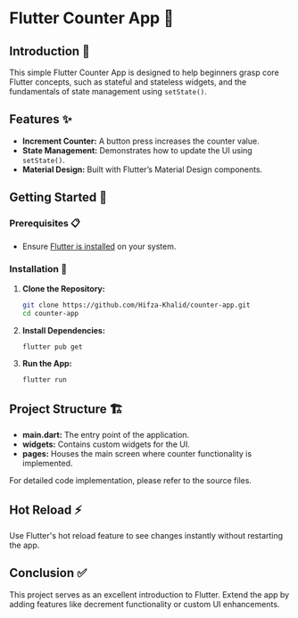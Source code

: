 # Flutter Counter App 🚀

## Introduction 📌
This simple Flutter Counter App is designed to help beginners grasp core Flutter concepts, such as stateful and stateless widgets, and the fundamentals of state management using `setState()`.

## Features ✨
- **Increment Counter:** A button press increases the counter value.
- **State Management:** Demonstrates how to update the UI using `setState()`.
- **Material Design:** Built with Flutter’s Material Design components.

## Getting Started 🚀

### Prerequisites 📋
- Ensure [Flutter is installed](https://flutter.dev/docs/get-started/install) on your system.

### Installation 🔧
1. **Clone the Repository:**
   ```bash
   git clone https://github.com/Hifza-Khalid/counter-app.git
   cd counter-app
   ```
2. **Install Dependencies:**
   ```bash
   flutter pub get
   ```
3. **Run the App:**
   ```bash
   flutter run
   ```

## Project Structure 🏗️
- **main.dart:** The entry point of the application.
- **widgets:** Contains custom widgets for the UI.
- **pages:** Houses the main screen where counter functionality is implemented.

For detailed code implementation, please refer to the source files.

## Hot Reload ⚡
Use Flutter's hot reload feature to see changes instantly without restarting the app.

## Conclusion ✅
This project serves as an excellent introduction to Flutter. Extend the app by adding features like decrement functionality or custom UI enhancements.
